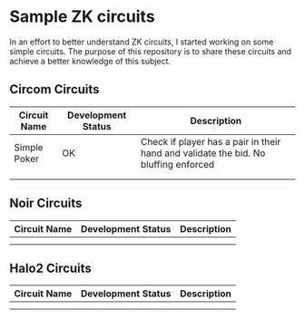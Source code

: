# Sample ZK circuits

In an effort to better understand ZK circuits, I started working on some simple circuits.
The purpose of this repository is to share these circuits and achieve a better knowledge of this subject.

## Circom Circuits

| Circuit Name | Development Status | Description |
|--------------|--------------------|-------------|
| Simple Poker | OK                 | Check if player has a pair in their hand and validate the bid. No bluffing enforced |
|              |                    |             |
|              |                    |             |

## Noir Circuits

| Circuit Name | Development Status | Description |
|--------------|--------------------|-------------|
|              |                    |             |
|              |                    |             |

## Halo2 Circuits

| Circuit Name | Development Status | Description |
|--------------|--------------------|-------------|
|              |                    |             |
|              |                    |             |
